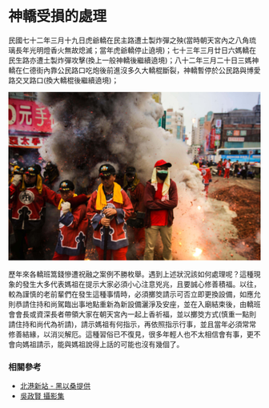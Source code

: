 # 神轎受損的處理

民國七十二年三月十九日虎爺轎在民主路遭土製炸彈之殃(當時朝天宮內之八角琉璃長年光明燈香火無故熄滅；當年虎爺轎停止遶境)；七十三年三月廿日六媽轎在民生路亦遭土製炸彈攻擊(換上一般神轎後繼續遶境)；八十二年三月二十日三媽神轎在仁德街內靠公民路口吃炮後前進沒多久大轎棍斷裂，神轎暫停於公民路與博愛路交叉路口(換大轎棍後繼續遶境)；

![三天兩夜的炮堆炸轎（吳政賢 攝）](img/001.jpg)

歷年來各轎班篙錢慘遭祝融之案例不勝枚舉。遇到上述狀況該如何處理呢？這種現象的發生大多代表媽祖在提示大家必須小心注意兇兆，且要誠心修善積福。以往，較為謹慎的老前輩們在發生這種事情時，必須擲筊請示可否立即更換設備，如應允則恭請住持和尚駕臨出事地點重新為新設備灑淨及安座，並在入廟結束後，由轎班會會長或資深長者帶領大家在朝天宮內一起上香祈福，並以擲筊方式(慎重一點則請住持和尚代為祈請)，請示媽祖有何指示，再依照指示行事，並且當年必須常常修善結緣，以消災解厄。這種習俗已不復見，很多年輕人也不太相信會有事，更不會向媽祖請示，能與媽祖說得上話的可能也沒有幾個了。

### 相關參考
* [北港新站 - 黑以桑提供](http://www.peikang.idv.tw)
* [吳政賢 攝影集](https://www.facebook.com/comdan66)
